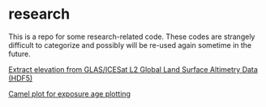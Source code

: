 # research
This is a repo for some research-related code. These codes are strangely difficult to categorize and possibly will be re-used again sometime in the future.

[Extract elevation from GLAS/ICESat L2 Global Land Surface Altimetry Data (HDF5)](https://github.com/luxiaoyu1987/research/blob/master/extract_elevation_from_glah14.py)

[Camel plot for exposure age plotting](https://github.com/luxiaoyu1987/research/blob/master/camelplot.py)
